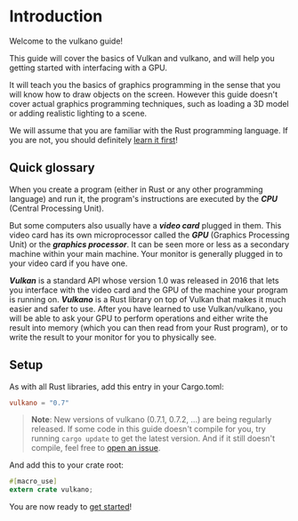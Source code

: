 # Introduction

Welcome to the vulkano guide!

This guide will cover the basics of Vulkan and vulkano, and will help you getting started with
interfacing with a GPU.

It will teach you the basics of graphics programming in the sense that you will know how
to draw objects on the screen. However this guide doesn't cover actual graphics programming
techniques, such as loading a 3D model or adding realistic lighting to a scene.

We will assume that you are familiar with the Rust programming language. If you are not,
you should definitely [learn it first](https://www.rust-lang.org/documentation.html)!

## Quick glossary

When you create a program (either in Rust or any other programming language) and run it, the
program's instructions are executed by the ***CPU*** (Central Processing Unit).

But some computers also usually have a ***video card*** plugged in them. This video card has its
own microprocessor called the ***GPU*** (Graphics Processing Unit) or the ***graphics processor***.
It can be seen more or less as a secondary machine within your main machine. Your monitor is
generally plugged in to your video card if you have one.

***Vulkan*** is a standard API whose version 1.0 was released in 2016 that lets you interface with
the video card and the GPU of the machine your program is running on. ***Vulkano*** is a Rust
library on top of Vulkan that makes it much easier and safer to use. After you have learned to
use Vulkan/vulkano, you will be able to ask your GPU to perform operations and either write the
result into memory (which you can then read from your Rust program), or to write the result to your
monitor for you to physically see.

## Setup

As with all Rust libraries, add this entry in your Cargo.toml:

```toml
vulkano = "0.7"
```

> **Note**: New versions of vulkano (0.7.1, 0.7.2, ...) are being regularly released. If some
> code in this guide doesn't compile for you, try running `cargo update` to get the latest version.
> And if it still doesn't compile, feel free to
> [open an issue](https://github.com/vulkano-rs/vulkano-www/issues).

And add this to your crate root:

```rust
#[macro_use]
extern crate vulkano;
```

You are now ready to [get started](/guide/initialization)!
